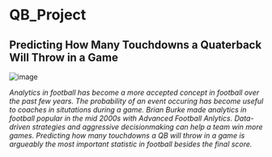 # QB_Project
## Predicting How Many Touchdowns a Quaterback Will Throw in a Game

![image](https://user-images.githubusercontent.com/86930309/182204292-9bba47db-947a-47fd-acde-dfd9c76246f6.png)

   *Analytics in football has become a more accepted concept in football over the past few years. The probability of an event occuring has become useful to coaches in situtations during a game. Brian Burke made analytics in football popular in the mid 2000s with Advanced Football Anlytics.  Data-driven strategies and aggressive decisionmaking can help a team win more games. Predicting how many touchdowns a QB will throw in a game is argueably the most important statistic in football besides the final score.*

